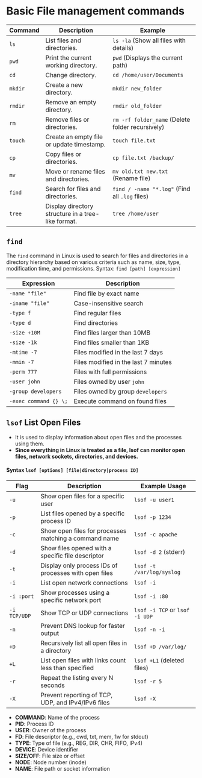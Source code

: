 # Basic File management commands

| Command  | Description | Example |
|----------|------------|---------|
| `ls`     | List files and directories. | `ls -la` (Show all files with details) |
| `pwd`    | Print the current working directory. | `pwd` (Displays the current path) |
| `cd`     | Change directory. | `cd /home/user/Documents` |
| `mkdir`  | Create a new directory. | `mkdir new_folder` |
| `rmdir`  | Remove an empty directory. | `rmdir old_folder` |
| `rm`     | Remove files or directories. | `rm -rf folder_name` (Delete folder recursively) |
| `touch`  | Create an empty file or update timestamp. | `touch file.txt` |
| `cp`     | Copy files or directories. | `cp file.txt /backup/` |
| `mv`     | Move or rename files and directories. | `mv old.txt new.txt` (Rename file) |
| `find`   | Search for files and directories. | `find / -name "*.log"` (Find all `.log` files) |
| `tree`   | Display directory structure in a tree-like format. | `tree /home/user` |


## `find`
The `find` command in Linux is used to search for files and directories in a directory hierarchy based on various criteria such as name, size, type, modification time, and permissions.
Syntax: `find [path] [expression]`

| Expression               | Description                                      |
|--------------------------|--------------------------------------------------|
| `-name "file"`           | Find file by exact name                          |
| `-iname "file"`          | Case-insensitive search                          |
| `-type f`                | Find regular files                               |
| `-type d`                | Find directories                                 |
| `-size +10M`             | Find files larger than 10MB                      |
| `-size -1k`              | Find files smaller than 1KB                      |
| `-mtime -7`              | Files modified in the last 7 days                |
| `-mmin -7`              | Files modified in the last 7 minutes                |
| `-perm 777`              | Files with full permissions                      |
| `-user john`             | Files owned by user `john`                       |
| `-group developers`      | Files owned by group `developers`                |
| `-exec command {} \;`    | Execute command on found files                   |

## `lsof` List Open Files
- It is used to display information about open files and the processes using them. 
- **Since everything in Linux is treated as a file, lsof can monitor open files, network sockets, directories, and devices.**
#### Syntax `lsof [options] [file|directory|process ID]`

| Flag      | Description                                           | Example Usage                     |
|-----------|-------------------------------------------------------|-----------------------------------|
| `-u`      | Show open files for a specific user                   | `lsof -u user1`                   |
| `-p`      | List files opened by a specific process ID            | `lsof -p 1234`                    |
| `-c`      | Show open files for processes matching a command name | `lsof -c apache`                  |
| `-d`      | Show files opened with a specific file descriptor     | `lsof -d 2` (stderr)              |
| `-t`      | Display only process IDs of processes with open files | `lsof -t /var/log/syslog`         |
| `-i`      | List open network connections                         | `lsof -i`                         |
| `-i :port`| Show processes using a specific network port          | `lsof -i :80`                     |
| `-i TCP/UDP` | Show TCP or UDP connections                        | `lsof -i TCP` or `lsof -i UDP`    |
| `-n`      | Prevent DNS lookup for faster output                  | `lsof -n -i`                      |
| `+D`      | Recursively list all open files in a directory        | `lsof +D /var/log/`               |
| `+L`      | List open files with links count less than specified  | `lsof +L1` (deleted files)        |
| `-r`      | Repeat the listing every N seconds                    | `lsof -r 5`                       |
| `-X`      | Prevent reporting of TCP, UDP, and IPv4/IPv6 files    | `lsof -X`                         |

- **COMMAND**: Name of the process
- **PID**: Process ID
- **USER**: Owner of the process
- **FD**: File descriptor (e.g., cwd, txt, mem, 1w for stdout)
- **TYPE**: Type of file (e.g., REG, DIR, CHR, FIFO, IPv4)
- **DEVICE**: Device identifier
- **SIZE/OFF**: File size or offset
- **NODE**: Node number (inode)
- **NAME**: File path or socket information